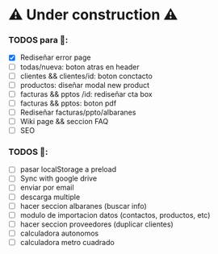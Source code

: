 # ⚠ Under construction ⚠

### TODOS para 🚀:
- [x] Rediseñar error page
- [ ] todas/nueva: boton atras en header
- [ ] clientes && clientes/id: boton conctacto
- [ ] productos: diseñar modal new product
- [ ] facturas && pptos /id: rediseñar cta box
- [ ] facturas && pptos: boton pdf
- [ ] Rediseñar facturas/ppto/albaranes
- [ ] Wiki page && seccion FAQ
- [ ] SEO

### TODOS 🐌:
- [ ] pasar localStorage a preload
- [ ] Sync with google drive
- [ ] enviar por email
- [ ] descarga multiple
- [ ] hacer seccion albaranes (buscar info)
- [ ] modulo de importacion datos (contactos, productos, etc)
- [ ] hacer seccion proveedores (duplicar clientes)
- [ ] calculadora autonomos
- [ ] calculadora metro cuadrado